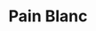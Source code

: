 ---
layout: recette
categories: [recettes]
hidden: false
lang: fr
title: Pain Blanc
type: boulangerie
pour: pour 4 petites baguettes
ingredients: 
  - nom: farine T55
    qte: 310
    unite: gr
  - nom: levure sèche
    qte: 3
    unite: gr
  - nom: eau
    qte: 190
    unite: gr
  - nom: sel
    qte: 6
    unite: gr
etapes:
  - label: Poolish (la veille - soir)
    details:
      - Dans un saladier, verser 150 grammes de farine
      - Ajouter 1 gramme de levure sèche
      - Ajouter 150 grammes d'eau à 30°C
      - Mélanger, couvrir et laisser à température ambiante pour la nuit (12h maximum)
  - label: Pétrissage  et Pointage (le lendemain - matin)
    details:
      - label: Activer 2 grammes de levure sèche avec les 40 grammes d'eau
        link: /cuisine/levure
      - Dans le récipient de la machine à pain, verser la poolish
      - Ajouter le mélange eau-levure
      - Ajouter 160 grammes de farine
      - Ajouter le sel
      - Lancer le programme "pétrissage seulement" (sans cuisson, 1h30 avec pointage)
  - label: Division, Boulage et Détente
    details:
      - Diviser en pâtons de poids égaux
      - Bouler
      - Laisser une détente de 5 minutes
  - label: Façonnage
    details:
      - Façonner en petits pains
      - Laisser reposer 1 heure
      - Grigner
cuissonMinutes: 15
cuisson: 
  - Placer un verre d'eau bouillante dans le four
  - Cuire 15 à 18 minutes à 250°C 
  - Laisser refroidir sur une grille 10 minutes
---